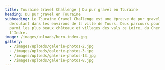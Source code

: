 ```yaml
---
title: Touraine Gravel Challenge | Du pur gravel en Touraine
heading: Du pur gravel en Touraine
subheading: Le Touraine Gravel Challenge est une épreuve de pur gravel se
  déroulant dans les environs de la ville de Tours. Deux parcours pour découvrir
  parmi les plus beaux châteaux et villages des vals de Loire, du Cher et de
  l’Indre.
image: /images/uploads/hero-index.jpg
gallery:
  - /images/uploads/galerie-photos-2.jpg
  - /images/uploads/galerie-photos-3.jpg
  - /images/uploads/galerie-photos-13.jpg
  - /images/uploads/galerie-photos-8.jpg
---
```

